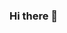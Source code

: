 ### Hi there 👋

<!--
**Fauzannzz/Fauzannzz** is a ✨ _special_ ✨ repository because its `README.md` (this file) appears on your GitHub profile.

Here are some ideas to get you started:

- 🔭 I’m currently studying at Telkom University
- 🌱 I’m currently learning Data Science
- 👯 I’m looking to collaborate on many people
- 🤔 I’m looking for help with some insteresting
- 💬 Ask me about all
- 📫 How to reach me: just contact me
- ⚡ Fun fact: Learn Everything
-->
